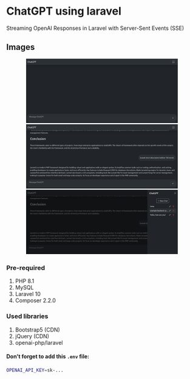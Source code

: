 # ChatGPT using laravel
Streaming OpenAI Responses in Laravel with Server-Sent Events (SSE)

## Images
<p align="center">
<img src="https://raw.githubusercontent.com/mkk-karthi/chatgpt-laravel/master/public/screenshots/ChatGpt%20Page-1.png" width="400" alt="ChatGPT using laravel">
<img src="https://raw.githubusercontent.com/mkk-karthi/chatgpt-laravel/master/public/screenshots/ChatGpt%20Page-2.png" width="400" alt="ChatGPT using laravel">
<img src="https://raw.githubusercontent.com/mkk-karthi/chatgpt-laravel/master/public/screenshots/ChatGpt%20Page-3.png" width="400" alt="ChatGPT using laravel">
</p>

### Pre-required
 1. PHP 8.1
 2. MySQL
 3. Laravel 10
 4. Composer 2.2.0

### Used libraries
1. Bootstrap5 (CDN)
2. jQuery (CDN)
3. openai-php/laravel

#### Don't forget to add this `.env` file:
```bash
OPENAI_API_KEY=sk-...
```
